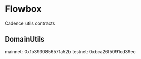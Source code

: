 # Flowbox

Cadence utils contracts

## DomainUtils

mainnet: 0x1b3930856571a52b
testnet: 0xbca26f5091cd39ec